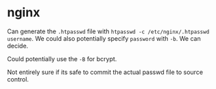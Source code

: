 # nginx

Can generate the `.htpasswd` file with `htpasswd -c /etc/nginx/.htpasswd
username`. We could also potentially specify `password` with `-b`. We can
decide.

Could potentially use the `-B` for bcrypt.

Not entirely sure if its safe to commit the actual passwd file to source
control.
